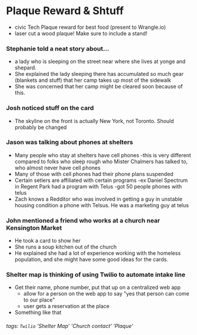 # Plaque Reward & Shtuff
  + civic Tech Plaque reward for best food (present to Wrangle.io)
  + laser cut a wood plaque! Make sure to include a stand!

### Stephanie told a neat story about...
  + a lady who is sleeping on the street near where she lives at yonge and shepard.
  + She explained the lady sleeping there has accumulated so much gear (blankets and stuff) that her camp takes up most of the sidewalk
  + She was concerned that her camp might be cleared soon because of this.

### Josh noticed stuff on the card
+ The skyline on the front is actually New York, not Toronto. Should probably be changed

### Jason was talking about phones at shelters
  + Many people who stay at shelters have cell phones
    -this is very different compared to folks who sleep rough who Mister Chalmers has talked to, who almost never have cell phones
  + Many of those with cell phones had their phone plans suspended
  + Certain setlers are affiliated with certain programs
    -ex Daniel Spectrum in Regent Park had a program with Telus
    -got 50 people phones with telus
  + Zach knows a Redditor who was involved in getting a guy in unstable housing condition a phone with Telsus. He was a marketing guy at telus

### John mentioned a friend who works at a church near Kensington Market
  + He took a card to show her
  + She runs a soup kitchen out of the church
  + He explained she had a lot of experience working with the homeless population, and she might have some good ideas for the cards.

### Shelter map is thinking of using Twilio to automate intake line
  + Get their name, phone number, put that up on a centralized web app
    - allow for a person on the web app to say "yes that person can come to our place"
    - user gets a reservation at the place
  + Something like that

###### tags: `Twilio` 'Shelter Map' 'Church contact' 'Plaque'
